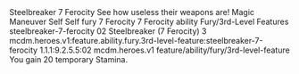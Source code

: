 <ability>
  <name>Steelbreaker</name>
  <cost>7 Ferocity</cost>
  <flavor>See how useless their weapons are!</flavor>
  <keywords>
    <keyword>Magic</keyword>
  </keywords>
  <type>Maneuver</type>
  <distance>Self</distance>
  <target>Self</target>
  <metadata>
    <class>fury</class>
    <cost>7 Ferocity</cost>
    <cost_amount>7</cost_amount>
    <cost_resource>Ferocity</cost_resource>
    <feature_type>ability</feature_type>
    <file_dpath>Fury/3rd-Level Features</file_dpath>
    <item_id>steelbreaker-7-ferocity</item_id>
    <item_index>02</item_index>
    <item_name>Steelbreaker (7 Ferocity)</item_name>
    <level>3</level>
    <scc>mcdm.heroes.v1:feature.ability.fury.3rd-level-feature:steelbreaker-7-ferocity</scc>
    <scdc>1.1.1:9.2.5.5:02</scdc>
    <source>mcdm.heroes.v1</source>
    <type>feature/ability/fury/3rd-level-feature</type>
  </metadata>
  <effects>
    <effect type="mundane">You gain 20 temporary Stamina.</effect>
  </effects>
</ability>
